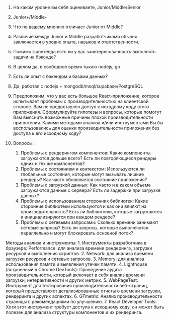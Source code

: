 1. На каком уровне вы себя оцениваете, Junior/Middle/Senior
1. Junior+/Middle-

2. Что по вашему мнению отличает Junior от Middle?
2. Различие между Junior и Middle разработчиками обычно заключается в уровне опыта, навыков и ответственности. 

3. Помимо фронтенда есть ли у вас заинтересованность выполнять задачи на бэкенде?
3. В целом да, в свободное время тыкаю nodejs, go

4. Есть ли опыт с бэкендом и базами данных?
4. Да, работал с nodejs + mongodb/msql/supabase/PostgreSQL

5. Предположим, что у вас есть большое React-приложение, которое испытывает проблемы с производительностью на клиентской
стороне. Вам не предоставлен доступ к исходному коду этого приложения.
Cформулируйте гипотезы и вопросы, которые помогут Вам выяснить возможные причины плохой производительности
приложения. Какими методами анализа и/или инструментами Вы бы воспользовались для оценки производительности
приложения без доступа к его исходному коду?

5. Вопросы:
	1. Проблемы с рендерингом компонентов:
			Какие компоненты загружаются дольше всего?
			Есть ли повторяющиеся рендеры одних и тех же компонентов?
	2. Проблемы с состоянием и контекстом:
			Используются ли глобальные состояния, которые могут вызывать лишние рендеры?
			Как часто обновляется состояние приложения?
	3. Проблемы с загрузкой данных:
			Как часто и в каком объеме загружаются данные с сервера?
			Есть ли задержки при загрузке данных?
	4. Проблемы с использованием сторонних библиотек:
			Какие сторонние библиотеки используются и как они влияют на производительность?
			Есть ли библиотеки, которые загружаются и инициализируются при каждом рендере?
	5. Проблемы с сетевыми запросами:
			Сколько времени занимают сетевые запросы?
			Есть ли запросы, которые выполняются параллельно и могут блокировать основной поток?

Методы анализа и инструменты:
	1. Инструменты разработчика в браузере:
		Performance: для анализа времени рендеринга, загрузки ресурсов и выполнения скриптов.
	2. Network: для анализа времени загрузки ресурсов и сетевых запросов.
	3. Memory: для анализа использования памяти и выявления утечек памяти.
	4. Lighthouse (встроенный в Chrome DevTools): Проведение аудита производительности, который включает в себя анализ времени загрузки, интерактивности и других метрик.
	5. WebPageTest: Инструмент для тестирования производительности веб-страниц, который предоставляет детализированные отчеты о времени загрузки, рендеринга и других аспектах.
	6. GTmetrix: Анализ производительности страницы с рекомендациями по улучшению.
	7. React Developer Tools: Хотя этот инструмент требует доступа к исходному коду, он может быть полезен для анализа структуры компонентов и их рендеринга.
